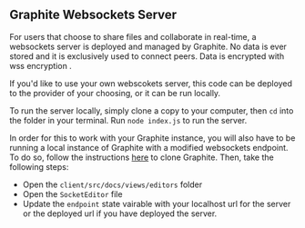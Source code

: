 ## Graphite Websockets Server

For users that choose to share files and collaborate in real-time, a websockets server is deployed and managed by Graphite. No data is ever stored and it is exclusively used to connect peers. Data is encrypted with wss encryption .

If you'd like to use your own webscokets server, this code can be deployed to the provider of your choosing, or it can be run locally.

To run the server locally, simply clone a copy to your computer, then `cd` into the folder in your terminal. Run `node index.js` to run the server.

In order for this to work with your Graphite instance, you will also have to be running a local instance of Graphite with a modified websockets endpoint. To do so, follow the instructions [here](https://github.com/Graphite-Docs/graphite) to clone Graphite. Then, take the following steps: 

* Open the `client/src/docs/views/editors` folder  
* Open the `SocketEditor` file  
* Update the `endpoint` state vairable with your localhost url for the server or the deployed url if you have deployed the server.   

